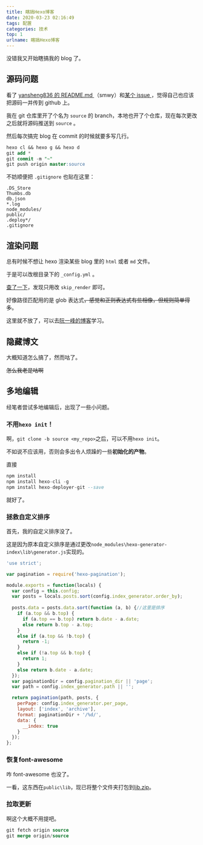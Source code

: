 ```yaml
---
title: 瞎搞Hexo博客
date: 2020-03-23 02:16:49
tags: 配置
categories: 技术
top: 1
urlname: 瞎搞Hexo博客
---
```


没错我又开始瞎搞我的 blog 了。

<!-- more -->

## 源码问题

看了 [yansheng836 的 README.md ](https://yansheng836.github.io/README.md)（smwy）和[某个 issue ](https://github.com/hexojs/hexo/issues/3676)，觉得自己也应该把源码一并传到 github 上。

我在 git 仓库里开了个名为 `source` 的 branch，本地也开了个仓库，现在每次更改之后就将源码推送到 `source` 。

然后每次搞完 blog 在 commit 的时候就要多写几行。

```sql
hexo cl && hexo g && hexo d
git add *
git commit -m "~"
git push origin master:source
```

不妨顺便把 `.gitignore` 也贴在这里：

```plain
.DS_Store
Thumbs.db
db.json
*.log
node_modules/
public/
.deploy*/
.gitignore
```

## 渲染问题

总有时候不想让 hexo 渲染某些 blog 里的 `html` 或者 `md` 文件。

于是可以改根目录下的 `_config.yml` 。

[查了一下](https://nettee.github.io/posts/2018/Skip-rendering-files-in-Hexo/)，发现只用改 `skip_render` 即可。

好像路径匹配用的是 glob 表达式~~，感觉和正则表达式有些相像，但规则简单得多~~。

这里就不放了，可以去[阮一峰的博客](http://www.ruanyifeng.com/blog/2018/09/bash-wildcards.html)学习。

## 隐藏博文

大概知道怎么搞了，然而咕了。

~~怎么我老是咕啊~~


## 多地编辑

经笔者尝试多地编辑后，出现了一些小问题。

### 不用`hexo init`！

啊，`git clone -b source <my_repo>`之后，可以不用`hexo init`。

不如说不应该用，否则会多出令人烦躁的一些**初始化的产物**。

直接

```sql
npm install
npm install hexo-cli -g
npm install hexo-deployer-git --save
```

就好了。

### 拯救自定义排序

首先，我的自定义排序没了。

这是因为原本自定义排序是通过更改`node_modules\hexo-generator-index\lib\generator.js`实现的。

```js
'use strict';

var pagination = require('hexo-pagination');

module.exports = function(locals) {
  var config = this.config;
  var posts = locals.posts.sort(config.index_generator.order_by);
  
  posts.data = posts.data.sort(function (a, b) {//这里是排序
    if (a.top && b.top) {
      if (a.top == b.top) return b.date - a.date;
      else return b.top - a.top;
    }
    else if (a.top && !b.top) {
      return -1;
    }
    else if (!a.top && b.top) {
      return 1;
    }
    else return b.date - a.date;
  });
  var paginationDir = config.pagination_dir || 'page';
  var path = config.index_generator.path || '';

  return pagination(path, posts, {
    perPage: config.index_generator.per_page,
    layout: ['index', 'archive'],
    format: paginationDir + '/%d/',
    data: {
      __index: true
    }
  });
};
```

### 恢复font-awesome

咋 font-awesome 也没了。

一看，这东西在`public\lib`，现已将整个文件夹打包到[lib.zip](./lib.zip)。

### 拉取更新

啊这个大概不用提吧。
```sql
git fetch origin source
git merge origin/source
```